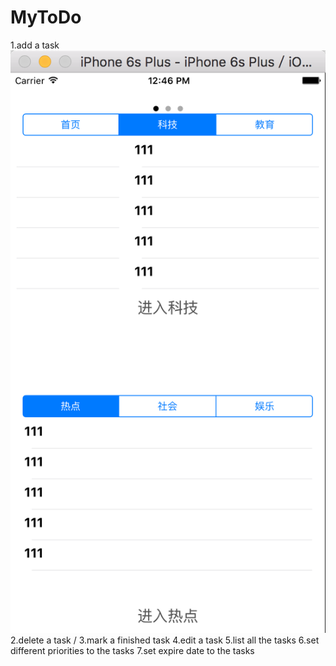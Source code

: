 # MyToDo
1.add a task 
![Alt text](https://github.com/chenyufeng1991/NewsClient/raw/master/Screenshots/2.png)
2.delete a task /
3.mark a finished task 
4.edit a task 
5.list all the tasks 
6.set different priorities to the tasks 
7.set expire date to the tasks
